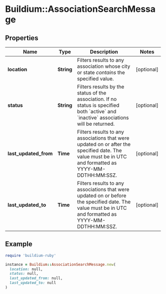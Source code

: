 # Buildium::AssociationSearchMessage

## Properties

| Name | Type | Description | Notes |
| ---- | ---- | ----------- | ----- |
| **location** | **String** | Filters results to any association whose city or state *contains* the specified value. | [optional] |
| **status** | **String** | Filters results by the status of the association. If no status is specified both &#x60;active&#x60; and &#x60;inactive&#x60; associations will be returned. | [optional] |
| **last_updated_from** | **Time** | Filters results to any associations that were updated on or after the specified date. The value must be in UTC and formatted as YYYY-MM-DDTHH:MM:SSZ. | [optional] |
| **last_updated_to** | **Time** | Filters results to any associations that were updated on or before the specified date. The value must be in UTC and formatted as YYYY-MM-DDTHH:MM:SSZ. | [optional] |

## Example

```ruby
require 'buildium-ruby'

instance = Buildium::AssociationSearchMessage.new(
  location: null,
  status: null,
  last_updated_from: null,
  last_updated_to: null
)
```

